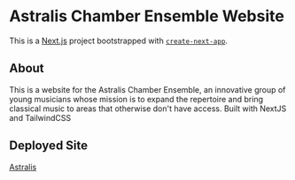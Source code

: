 # Astralis Chamber Ensemble Website

This is a [Next.js](https://nextjs.org/) project bootstrapped with [`create-next-app`](https://github.com/vercel/next.js/tree/canary/packages/create-next-app).

## About

This is a website for the Astralis Chamber Ensemble, an innovative group of young musicians whose mission is to expand the repertoire and bring classical music to areas that otherwise don't have access. Built with NextJS and TailwindCSS

## Deployed Site

[Astralis](https://astralisensemble.com)
